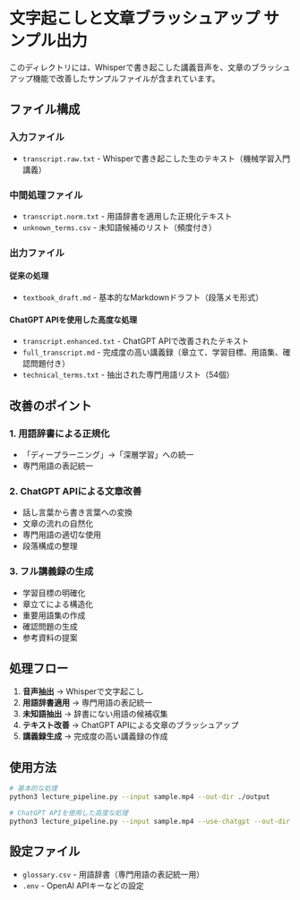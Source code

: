 # 文字起こしと文章ブラッシュアップ サンプル出力

このディレクトリには、Whisperで書き起こした講義音声を、文章のブラッシュアップ機能で改善したサンプルファイルが含まれています。

## ファイル構成

### 入力ファイル
- `transcript.raw.txt` - Whisperで書き起こした生のテキスト（機械学習入門講義）

### 中間処理ファイル
- `transcript.norm.txt` - 用語辞書を適用した正規化テキスト
- `unknown_terms.csv` - 未知語候補のリスト（頻度付き）

### 出力ファイル

#### 従来の処理
- `textbook_draft.md` - 基本的なMarkdownドラフト（段落メモ形式）

#### ChatGPT APIを使用した高度な処理
- `transcript.enhanced.txt` - ChatGPT APIで改善されたテキスト
- `full_transcript.md` - 完成度の高い講義録（章立て、学習目標、用語集、確認問題付き）
- `technical_terms.txt` - 抽出された専門用語リスト（54個）

## 改善のポイント

### 1. 用語辞書による正規化
- 「ディープラーニング」→「深層学習」への統一
- 専門用語の表記統一

### 2. ChatGPT APIによる文章改善
- 話し言葉から書き言葉への変換
- 文章の流れの自然化
- 専門用語の適切な使用
- 段落構成の整理

### 3. フル講義録の生成
- 学習目標の明確化
- 章立てによる構造化
- 重要用語集の作成
- 確認問題の生成
- 参考資料の提案

## 処理フロー

1. **音声抽出** → Whisperで文字起こし
2. **用語辞書適用** → 専門用語の表記統一
3. **未知語抽出** → 辞書にない用語の候補収集
4. **テキスト改善** → ChatGPT APIによる文章のブラッシュアップ
5. **講義録生成** → 完成度の高い講義録の作成

## 使用方法

```bash
# 基本的な処理
python3 lecture_pipeline.py --input sample.mp4 --out-dir ./output

# ChatGPT APIを使用した高度な処理
python3 lecture_pipeline.py --input sample.mp4 --use-chatgpt --out-dir ./output
```

## 設定ファイル

- `glossary.csv` - 用語辞書（専門用語の表記統一用）
- `.env` - OpenAI APIキーなどの設定

